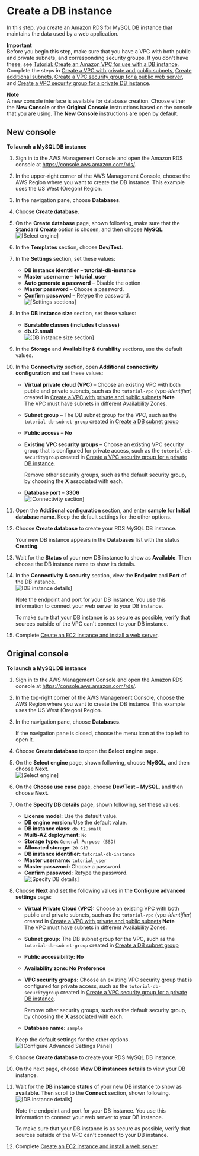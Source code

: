 # Create a DB instance<a name="CHAP_Tutorials.WebServerDB.CreateDBInstance"></a>

In this step, you create an Amazon RDS for MySQL DB instance that maintains the data used by a web application\. 

**Important**  
Before you begin this step, make sure that you have a VPC with both public and private subnets, and corresponding security groups\. If you don't have these, see [Tutorial: Create an Amazon VPC for use with a DB instance](CHAP_Tutorials.WebServerDB.CreateVPC.md)\. Complete the steps in [Create a VPC with private and public subnets](CHAP_Tutorials.WebServerDB.CreateVPC.md#CHAP_Tutorials.WebServerDB.CreateVPC.VPCAndSubnets), [Create additional subnets](CHAP_Tutorials.WebServerDB.CreateVPC.md#CHAP_Tutorials.WebServerDB.CreateVPC.AdditionalSubnets), [ Create a VPC security group for a public web server](CHAP_Tutorials.WebServerDB.CreateVPC.md#CHAP_Tutorials.WebServerDB.CreateVPC.SecurityGroupEC2), and [ Create a VPC security group for a private DB instance](CHAP_Tutorials.WebServerDB.CreateVPC.md#CHAP_Tutorials.WebServerDB.CreateVPC.SecurityGroupDB)\. 

**Note**  
A new console interface is available for database creation\. Choose either the **New Console** or the **Original Console** instructions based on the console that you are using\. The **New Console** instructions are open by default\.

## New console<a name="CHAP_Tutorials.WebServerDB.CreateDBInstance.Console"></a>

**To launch a MySQL DB instance**

1. Sign in to the AWS Management Console and open the Amazon RDS console at [https://console\.aws\.amazon\.com/rds/](https://console.aws.amazon.com/rds/)\.

1. In the upper\-right corner of the AWS Management Console, choose the AWS Region where you want to create the DB instance\. This example uses the US West \(Oregon\) Region\.

1. In the navigation pane, choose **Databases**\.

1. Choose **Create database**\.

1. On the **Create database** page, shown following, make sure that the **Standard Create** option is chosen, and then choose **MySQL**\.   
![\[Select engine\]](http://docs.aws.amazon.com/AmazonRDS/latest/UserGuide/images/MySQL-Launch01.png)

1. In the **Templates** section, choose **Dev/Test**\.

1. In the **Settings** section, set these values:
   + **DB instance identifier** – **tutorial\-db\-instance**
   + **Master username** – **tutorial\_user**
   + **Auto generate a password** – Disable the option
   + **Master password** – Choose a password\.
   + **Confirm password** – Retype the password\.  
![\[Settings sections\]](http://docs.aws.amazon.com/AmazonRDS/latest/UserGuide/images/Tutorial_WebServer_Settings.png)

1. In the **DB instance size** section, set these values:
   + **Burstable classes \(includes t classes\)**
   + **db\.t2\.small**  
![\[DB instance size section\]](http://docs.aws.amazon.com/AmazonRDS/latest/UserGuide/images/Tutorial_WebServer_DB_instance_size.png)

1. In the **Storage** and **Availability & durability** sections, use the default values\.

1. In the **Connectivity** section, open **Additional connectivity configuration** and set these values:
   + **Virtual private cloud \(VPC\)** – Choose an existing VPC with both public and private subnets, such as the `tutorial-vpc` \(vpc\-*identifier*\) created in [Create a VPC with private and public subnets](CHAP_Tutorials.WebServerDB.CreateVPC.md#CHAP_Tutorials.WebServerDB.CreateVPC.VPCAndSubnets)
**Note**  
The VPC must have subnets in different Availability Zones\.
   + **Subnet group** – The DB subnet group for the VPC, such as the `tutorial-db-subnet-group` created in [Create a DB subnet group](CHAP_Tutorials.WebServerDB.CreateVPC.md#CHAP_Tutorials.WebServerDB.CreateVPC.DBSubnetGroup)
   + **Public access** – **No**
   + **Existing VPC security groups** – Choose an existing VPC security group that is configured for private access, such as the `tutorial-db-securitygroup` created in [ Create a VPC security group for a private DB instance](CHAP_Tutorials.WebServerDB.CreateVPC.md#CHAP_Tutorials.WebServerDB.CreateVPC.SecurityGroupDB)\.

     Remove other security groups, such as the default security group, by choosing the **X** associated with each\.
   + **Database port** – **3306**  
![\[Connectivity section\]](http://docs.aws.amazon.com/AmazonRDS/latest/UserGuide/images/Tutorial_WebServer_Connectivity.png)

1. Open the **Additional configuration** section, and enter **sample** for **Initial database name**\. Keep the default settings for the other options\.

1. Choose **Create database** to create your RDS MySQL DB instance\.

   Your new DB instance appears in the **Databases** list with the status **Creating**\.

1. Wait for the **Status** of your new DB instance to show as **Available**\. Then choose the DB instance name to show its details\.

1. In the **Connectivity & security** section, view the **Endpoint** and **Port** of the DB instance\.  
![\[DB instance details\]](http://docs.aws.amazon.com/AmazonRDS/latest/UserGuide/images/Tutorial_WebServer_Endpoint_Port.png)

   Note the endpoint and port for your DB instance\. You use this information to connect your web server to your DB instance\.

   To make sure that your DB instance is as secure as possible, verify that sources outside of the VPC can't connect to your DB instance\. 

1. Complete [Create an EC2 instance and install a web server](CHAP_Tutorials.WebServerDB.CreateWebServer.md)\.

## Original console<a name="CHAP_Tutorials.WebServerDB.CreateDBInstance.CurrentConsole"></a>

**To launch a MySQL DB instance**

1. Sign in to the AWS Management Console and open the Amazon RDS console at [https://console\.aws\.amazon\.com/rds/](https://console.aws.amazon.com/rds/)\.

1. In the top\-right corner of the AWS Management Console, choose the AWS Region where you want to create the DB instance\. This example uses the US West \(Oregon\) Region\.

1. In the navigation pane, choose **Databases**\.

   If the navigation pane is closed, choose the menu icon at the top left to open it\.

1. Choose **Create database** to open the **Select engine** page\.

1. On the **Select engine** page, shown following, choose **MySQL**, and then choose **Next**\.   
![\[Select engine\]](http://docs.aws.amazon.com/AmazonRDS/latest/UserGuide/images/CURRENT-MySQL-Launch01.png)

1. On the **Choose use case** page, choose **Dev/Test – MySQL**, and then choose **Next**\.

1. On the **Specify DB details** page, shown following, set these values:
   + **License model:** Use the default value\.
   + **DB engine version:** Use the default value\.
   + **DB instance class:** `db.t2.small`
   + **Multi\-AZ deployment:** `No`
   + **Storage type:** `General Purpose (SSD)`
   + **Allocated storage:** `20 GiB`
   + **DB instance identifier:** `tutorial-db-instance`
   + **Master username:** `tutorial_user`
   + **Master password:** Choose a password\.
   + **Confirm password:** Retype the password\.  
![\[Specify DB details\]](http://docs.aws.amazon.com/AmazonRDS/latest/UserGuide/images/CURRENT-Tutorial_WebServer_08.png)

1. Choose **Next** and set the following values in the **Configure advanced settings** page:
   + **Virtual Private Cloud \(VPC\):** Choose an existing VPC with both public and private subnets, such as the `tutorial-vpc` \(vpc\-*identifier*\) created in [Create a VPC with private and public subnets](CHAP_Tutorials.WebServerDB.CreateVPC.md#CHAP_Tutorials.WebServerDB.CreateVPC.VPCAndSubnets)
**Note**  
The VPC must have subnets in different Availability Zones\.
   + **Subnet group:** The DB subnet group for the VPC, such as the `tutorial-db-subnet-group` created in [Create a DB subnet group](CHAP_Tutorials.WebServerDB.CreateVPC.md#CHAP_Tutorials.WebServerDB.CreateVPC.DBSubnetGroup)
   + **Public accessibility:** **No**
   + **Availability zone:** **No Preference**
   + **VPC security groups:** Choose an existing VPC security group that is configured for private access, such as the `tutorial-db-securitygroup` created in [ Create a VPC security group for a private DB instance](CHAP_Tutorials.WebServerDB.CreateVPC.md#CHAP_Tutorials.WebServerDB.CreateVPC.SecurityGroupDB)\.

     Remove other security groups, such as the default security group, by choosing the **X** associated with each\.
   + **Database name:** `sample`

   Keep the default settings for the other options\.  
![\[Configure Advanced Settings Panel\]](http://docs.aws.amazon.com/AmazonRDS/latest/UserGuide/images/CURRENT-Tutorial_WebServer_09.png)

1. Choose **Create database** to create your RDS MySQL DB instance\.

1. On the next page, choose **View DB instances details** to view your DB instance\.

1. Wait for the **DB instance status** of your new DB instance to show as **available**\. Then scroll to the **Connect** section, shown following\.  
![\[DB instance details\]](http://docs.aws.amazon.com/AmazonRDS/latest/UserGuide/images/CURRENT-Tutorial_WebServer_10.png)

   Note the endpoint and port for your DB instance\. You use this information to connect your web server to your DB instance\.

   To make sure that your DB instance is as secure as possible, verify that sources outside of the VPC can't connect to your DB instance\. 

1. Complete [Create an EC2 instance and install a web server](CHAP_Tutorials.WebServerDB.CreateWebServer.md)\.